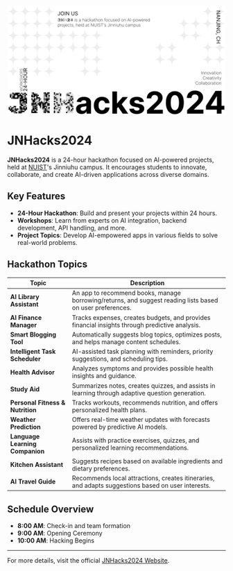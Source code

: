 <!-- ![JNHacks2024 Banner](https://jnh24.vercel.app/img/jnh-banner.png)-->
![JNHacks2024 Banner](public/img/jnh-banner.png)

# JNHacks2024

**JNHacks2024** is a 24-hour hackathon focused on AI-powered projects, held at [NUIST](https://nuist.edu.cn)'s Jinniuhu campus. It encourages students to innovate, collaborate, and create AI-driven applications across diverse domains.

## Key Features

- **24-Hour Hackathon**: Build and present your projects within 24 hours.
- **Workshops**: Learn from experts on AI integration, backend development, API handling, and more.
- **Project Topics**: Develop AI-empowered apps in various fields to solve real-world problems.

## Hackathon Topics

| Topic                       | Description                                                                                       |
|-----------------------------|---------------------------------------------------------------------------------------------------|
| **AI Library Assistant**    | An app to recommend books, manage borrowing/returns, and suggest reading lists based on user preferences. |
| **AI Finance Manager**      | Tracks expenses, creates budgets, and provides financial insights through predictive analysis.     |
| **Smart Blogging Tool**     | Automatically suggests blog topics, optimizes posts, and helps manage content schedules.           |
| **Intelligent Task Scheduler** | AI-assisted task planning with reminders, priority suggestions, and scheduling tips.         |
| **Health Advisor**          | Analyzes symptoms and provides possible health insights and guidance.                             |
| **Study Aid**               | Summarizes notes, creates quizzes, and assists in learning through adaptive question generation.   |
| **Personal Fitness & Nutrition** | Tracks workouts, recommends nutrition, and offers personalized health plans.              |
| **Weather Prediction**      | Offers real-time weather updates with forecasts powered by predictive AI models.                   |
| **Language Learning Companion** | Assists with practice exercises, quizzes, and personalized learning recommendations.       |
| **Kitchen Assistant**       | Suggests recipes based on available ingredients and dietary preferences.                          |
| **AI Travel Guide**         | Recommends local attractions, creates itineraries, and adapts suggestions based on user interests. |

## Schedule Overview

- **8:00 AM**: Check-in and team formation
- **9:00 AM**: Opening Ceremony
- **10:00 AM**: Hacking Begins

---

For more details, visit the official [JNHacks2024 Website](https://jnh24.vercel.app/).


